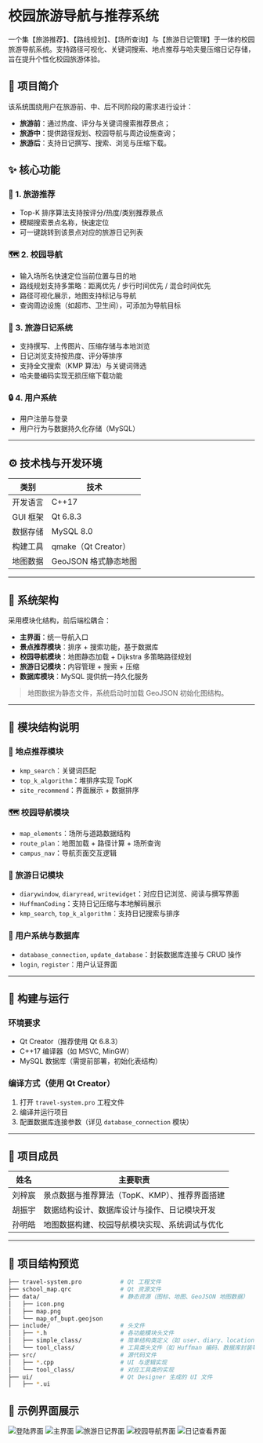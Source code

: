# 校园旅游导航与推荐系统

一个集【旅游推荐】、【路线规划】、【场所查询】与【旅游日记管理】于一体的校园旅游导航系统。支持路径可视化、关键词搜索、地点推荐与哈夫曼压缩日记存储，旨在提升个性化校园旅游体验。

## 🧭 项目简介

该系统围绕用户在旅游前、中、后不同阶段的需求进行设计：

- **旅游前**：通过热度、评分与关键词搜索推荐景点；
- **旅游中**：提供路径规划、校园导航与周边设施查询；
- **旅游后**：支持日记撰写、搜索、浏览与压缩下载。

## ✨ 核心功能

### 📌 1. 旅游推荐
- Top-K 排序算法支持按评分/热度/类别推荐景点
- 模糊搜索景点名称，快速定位
- 可一键跳转到该景点对应的旅游日记列表

### 🗺️ 2. 校园导航
- 输入场所名快速定位当前位置与目的地
- 路线规划支持多策略：距离优先 / 步行时间优先 / 混合时间优先
- 路径可视化展示，地图支持标记与导航
- 查询周边设施（如超市、卫生间），可添加为导航目标

### 📝 3. 旅游日记系统
- 支持撰写、上传图片、压缩存储与本地浏览
- 日记浏览支持按热度、评分等排序
- 支持全文搜索（KMP 算法）与关键词筛选
- 哈夫曼编码实现无损压缩下载功能

### 🔒 4. 用户系统
- 用户注册与登录
- 用户行为与数据持久化存储（MySQL）

---

## ⚙️ 技术栈与开发环境

| 类别 | 技术 |
|------|------|
| 开发语言 | C++17 |
| GUI 框架 | Qt 6.8.3 |
| 数据存储 | MySQL 8.0 |
| 构建工具 | qmake（Qt Creator） |
| 地图数据 | GeoJSON 格式静态地图 |

---

## 🧱 系统架构

采用模块化结构，前后端松耦合：

- **主界面**：统一导航入口
- **景点推荐模块**：排序 + 搜索功能，基于数据库
- **校园导航模块**：地图静态加载 + Dijkstra 多策略路径规划
- **旅游日记模块**：内容管理 + 搜索 + 压缩
- **数据库模块**：MySQL 提供统一持久化服务

> 地图数据为静态文件，系统启动时加载 GeoJSON 初始化图结构。

---

## 🧩 模块结构说明

### 📍 地点推荐模块
- `kmp_search`：关键词匹配
- `top_k_algorithm`：堆排序实现 TopK
- `site_recommend`：界面展示 + 数据排序

### 🗺️ 校园导航模块
- `map_elements`：场所与道路数据结构
- `route_plan`：地图加载 + 路径计算 + 场所查询
- `campus_nav`：导航页面交互逻辑

### 📖 旅游日记模块
- `diarywindow`, `diaryread`, `writewidget`：对应日记浏览、阅读与撰写界面
- `HuffmanCoding`：支持日记压缩与本地解码展示
- `kmp_search`, `top_k_algorithm`：支持日记搜索与排序

### 🧬 用户系统与数据库
- `database_connection`, `update_database`：封装数据库连接与 CRUD 操作
- `login`, `register`：用户认证界面

---

## 🧪 构建与运行

### 环境要求
- Qt Creator（推荐使用 Qt 6.8.3）
- C++17 编译器（如 MSVC, MinGW）
- MySQL 数据库（需提前部署，初始化表结构）

### 编译方式（使用 Qt Creator）
1. 打开 `travel-system.pro` 工程文件
2. 编译并运行项目
3. 配置数据库连接参数（详见 `database_connection` 模块）

---

## 👥 项目成员

| 姓名 | 主要职责 |
|------|----------|
| 刘梓宸 | 景点数据与推荐算法（TopK、KMP）、推荐界面搭建 |
| 胡振宇 | 数据结构设计、数据库设计与操作、日记模块开发 |
| 孙明皓 | 地图数据构建、校园导航模块实现、系统调试与优化 |

---

## 📂 项目结构预览
```bash
├── travel-system.pro           # Qt 工程文件
├── school_map.qrc              # Qt 资源文件
├── data/                       # 静态资源（图标、地图、GeoJSON 地图数据）
│   ├── icon.png
│   ├── map.png
│   └── map_of_bupt.geojson
├── include/                    # 头文件
│   ├── *.h                     # 各功能模块头文件
│   ├── simple_class/           # 简单结构类定义（如 user、diary、location 等）
│   └── tool_class/             # 工具类头文件（如 Huffman 编码、数据库封装等）
├── src/                        # 源代码文件
│   ├── *.cpp                   # UI 与逻辑实现
│   └── tool_class/             # 对应工具类的实现
├── ui/                         # Qt Designer 生成的 UI 文件
│   ├── *.ui
```
## 📸 示例界面展示
![登陆界面](images/image-1.png "登陆界面")
![主界面](images/image-2.png "主界面")
![旅游日记界面](images/image-3.png "旅游日记界面")
![校园导航界面](images/image-4.png "校园导航界面")
![日记查看界面](images/image-5.png "日记查看界面")
